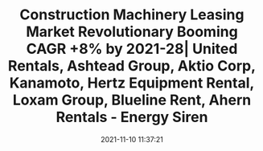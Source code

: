 ---
"title": "Construction Machinery Leasing Market Revolutionary Booming CAGR +8% by 2021-28| United Rentals, Ashtead Group, Aktio Corp, Kanamoto, Hertz Equipment Rental, Loxam Group, Blueline Rent, Ahern Rentals - Energy Siren"
"date": "2021-11-10 11:37:21"
"feed_name": "GOOGLENEWSCONSTRUCTION"
"feed_website": "https://news.google.com/search?q=construction%2Bincident&hl=en-US&gl=US&ceid=US:en"
"feed_rss": "https://news.google.com/rss/search?q=construction%2Bincident&hl=en-US&gl=US&ceid=US:en"
"link": "https://energysiren.co.ke/2021/11/10/128433/"
"source": "{'href': 'https://energysiren.co.ke', 'title': 'Energy Siren'}"
"file": "_posts/2021-1-1-d9d99c348aceecdd9b2a00179d58fcc0c9aba909.md"
"accident": "0"
"drilling": "0"
"dead": "0"
"injured": "0"
"arrested": "0"
"place": "unknown place"
"where": "unknown site"
"causes": "unknown"
"place_uri": "unknown place"
---